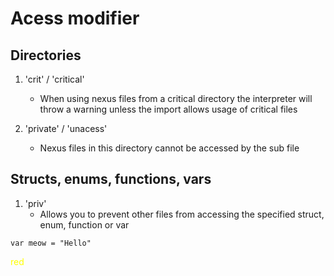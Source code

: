 
# Acess modifier

## Directories

1. 'crit' / 'critical'
    - When using nexus files from a critical directory the interpreter will throw a warning unless the import allows usage of critical files

2. 'private' / 'unacess'
    - Nexus files in this directory cannot be accessed by the sub file

## Structs, enums, functions, vars

1. 'priv'
    - Allows you to prevent other files from accessing the specified struct, enum, function or var

```
var meow = "Hello"
```
<span style="color: rgb(255, 255, 0);">red</span>
